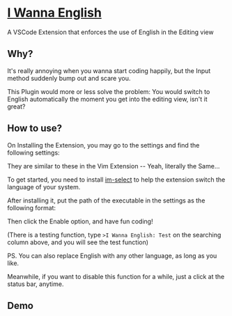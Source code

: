 # [I Wanna English](https://github.com/HNRobert/I-Wanna-English)

  A VSCode Extension that enforces the use of English in the Editing view

## Why?

It's really annoying when you wanna start coding happily, but the Input method suddenly bump out and scare you.

This Plugin would more or less solve the problem: You would switch to English automatically the moment you get into the editing view, isn't it great?

## How to use?

On Installing the Extension, you may go to the settings and find the following settings:

They are similar to these in the Vim Extension -- Yeah, literally the Same...

To get started, you need to install [im-select](https://github.com/daipeihust/im-select) to help the extension switch the language of your system.

After installing it, put the path of the executable in the settings as the following format:

<!-- TODO -->

Then click the Enable option, and have fun coding!

(There is a testing function, type ```>I Wanna English: Test``` on the searching column above, and you will see the test function)

PS. You can also replace English with any other language, as long as you like.

Meanwhile, if you want to disable this function for a while, just a click at the status bar, anytime.

## Demo

<!-- TODO -->
